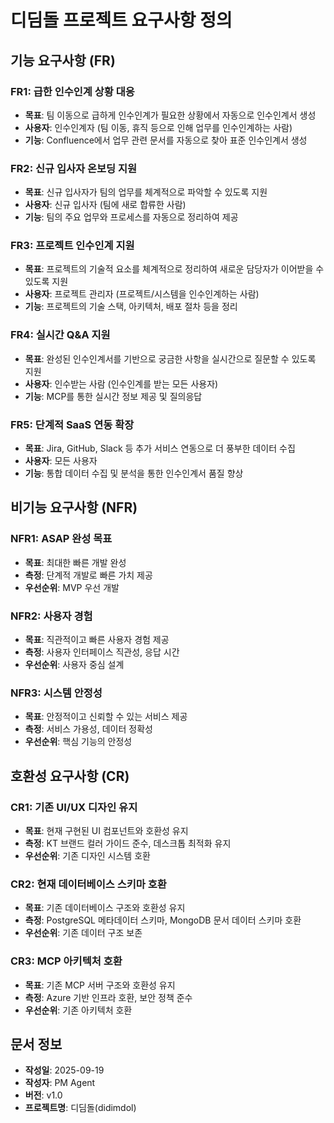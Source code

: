 # 디딤돌 프로젝트 요구사항 정의

## 기능 요구사항 (FR)

### FR1: 급한 인수인계 상황 대응
- **목표**: 팀 이동으로 급하게 인수인계가 필요한 상황에서 자동으로 인수인계서 생성
- **사용자**: 인수인계자 (팀 이동, 휴직 등으로 인해 업무를 인수인계하는 사람)
- **기능**: Confluence에서 업무 관련 문서를 자동으로 찾아 표준 인수인계서 생성

### FR2: 신규 입사자 온보딩 지원
- **목표**: 신규 입사자가 팀의 업무를 체계적으로 파악할 수 있도록 지원
- **사용자**: 신규 입사자 (팀에 새로 합류한 사람)
- **기능**: 팀의 주요 업무와 프로세스를 자동으로 정리하여 제공

### FR3: 프로젝트 인수인계 지원
- **목표**: 프로젝트의 기술적 요소를 체계적으로 정리하여 새로운 담당자가 이어받을 수 있도록 지원
- **사용자**: 프로젝트 관리자 (프로젝트/시스템을 인수인계하는 사람)
- **기능**: 프로젝트의 기술 스택, 아키텍처, 배포 절차 등을 정리

### FR4: 실시간 Q&A 지원
- **목표**: 완성된 인수인계서를 기반으로 궁금한 사항을 실시간으로 질문할 수 있도록 지원
- **사용자**: 인수받는 사람 (인수인계를 받는 모든 사용자)
- **기능**: MCP를 통한 실시간 정보 제공 및 질의응답

### FR5: 단계적 SaaS 연동 확장
- **목표**: Jira, GitHub, Slack 등 추가 서비스 연동으로 더 풍부한 데이터 수집
- **사용자**: 모든 사용자
- **기능**: 통합 데이터 수집 및 분석을 통한 인수인계서 품질 향상

## 비기능 요구사항 (NFR)

### NFR1: ASAP 완성 목표
- **목표**: 최대한 빠른 개발 완성
- **측정**: 단계적 개발로 빠른 가치 제공
- **우선순위**: MVP 우선 개발

### NFR2: 사용자 경험
- **목표**: 직관적이고 빠른 사용자 경험 제공
- **측정**: 사용자 인터페이스 직관성, 응답 시간
- **우선순위**: 사용자 중심 설계

### NFR3: 시스템 안정성
- **목표**: 안정적이고 신뢰할 수 있는 서비스 제공
- **측정**: 서비스 가용성, 데이터 정확성
- **우선순위**: 핵심 기능의 안정성

## 호환성 요구사항 (CR)

### CR1: 기존 UI/UX 디자인 유지
- **목표**: 현재 구현된 UI 컴포넌트와 호환성 유지
- **측정**: KT 브랜드 컬러 가이드 준수, 데스크톱 최적화 유지
- **우선순위**: 기존 디자인 시스템 호환

### CR2: 현재 데이터베이스 스키마 호환
- **목표**: 기존 데이터베이스 구조와 호환성 유지
- **측정**: PostgreSQL 메타데이터 스키마, MongoDB 문서 데이터 스키마 호환
- **우선순위**: 기존 데이터 구조 보존

### CR3: MCP 아키텍처 호환
- **목표**: 기존 MCP 서버 구조와 호환성 유지
- **측정**: Azure 기반 인프라 호환, 보안 정책 준수
- **우선순위**: 기존 아키텍처 호환

## 문서 정보
- **작성일**: 2025-09-19
- **작성자**: PM Agent
- **버전**: v1.0
- **프로젝트명**: 디딤돌(didimdol)
